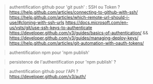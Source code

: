
> authentification github pour 'git push' : SSH ou Token ?
    https://help.github.com/articles/connecting-to-github-with-ssh/
    https://help.github.com/articles/which-remote-url-should-i-use/#cloning-with-ssh-urls
    https://docs.microsoft.com/en-us/vsts/git/use-ssh-keys-to-authenticate
    https://developer.github.com/v3/guides/basics-of-authentication/ && https://developer.github.com/v3/guides/managing-deploy-keys/
    https://help.github.com/articles/git-automation-with-oauth-tokens/


> authentification npm pour 'npm publish'

> persistence de l'authentification pour 'npm publish' ?

> authentification github pour l'API ?
    https://developer.github.com/v3/auth/
